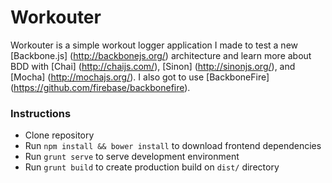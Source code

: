# Workouter
Workouter is a simple workout logger application I made to test a new [Backbone.js] (http://backbonejs.org/) architecture and learn more about BDD with [Chai] (http://chaijs.com/), [Sinon] (http://sinonjs.org/), and [Mocha] (http://mochajs.org/). I also got to use [BackboneFire] (https://github.com/firebase/backbonefire).

### Instructions
+ Clone repository
+ Run ``npm install && bower install`` to download frontend dependencies
+ Run ``grunt serve`` to serve development environment
+ Run ``grunt build`` to create production build on ``dist/`` directory
